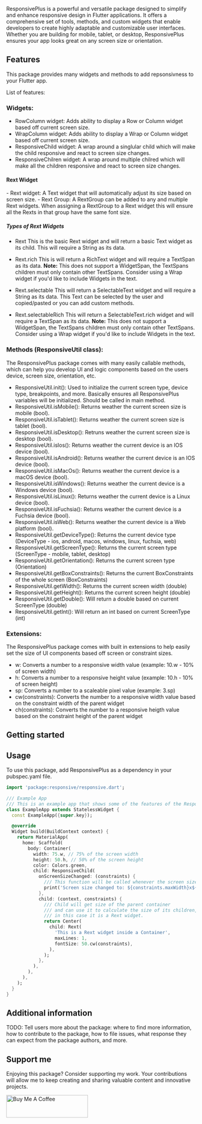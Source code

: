 <!--
This README describes the package. If you publish this package to pub.dev,
this README's contents appear on the landing page for your package.

For information about how to write a good package README, see the guide for
[writing package pages](https://dart.dev/guides/libraries/writing-package-pages).

For general information about developing packages, see the Dart guide for
[creating packages](https://dart.dev/guides/libraries/create-library-packages)
and the Flutter guide for
[developing packages and plugins](https://flutter.dev/developing-packages).
-->

ResponsivePlus is a powerful and versatile package designed to simplify and enhance responsive design in Flutter applications. It offers a comprehensive set of tools, methods, and custom widgets that enable developers to create highly adaptable and customizable user interfaces. Whether you are building for mobile, tablet, or desktop, ResponsivePlus ensures your app looks great on any screen size or orientation.

## Features

This package provides many widgets and methods to add repsonsivness to your Flutter app.

List of features:

<h3>Widgets:</h3>

- RowColumn widget: Adds ability to display a Row or Column widget based off current screen size.
- WrapColumn widget: Adds ability to display a Wrap or Column widget based off current screen size.
- ResponsiveChild widget: A wrap around a singlular child which will make the child responsive and react to screen size changes.
- ResponsiveChilren widget: A wrap around multiple chilred which will make all the children responsive and react to screen size changes.

<h4>Rext Widget</h4>
- Rext widget: A Text widget that will automatically adjust its size based on screen size.
- Rext Group: A RextGroup can be added to any and multiple Rext widgets. When assigning a RextGroup to a Rext widget this will ensure all the Rexts in that group have the same font size.

<h5>Types of Rext Widgets</h5>

- Rext
  This is the basic Rext widget and will return a basic Text widget as its child. This will require a String as its data.

- Rext.rich
  This is will return a RichText widget and will require a TextSpan as its data. <b>Note:</b> This does not support a WidgetSpan, the TextSpans children must only contain other TextSpans. Consider using a Wrap widget if you'd like to include Widgets in the text.

- Rext.selectable
  This will return a SelectableText widget and will require a String as its data. This Text can be selected by the user and copied/pasted or you can add custom methods.

- Rext.selectableRich
  This will return a SelectableText.rich widget and will require a TextSpan as its data. <b>Note:</b> This does not support a WidgetSpan, the TextSpans children must only contain other TextSpans. Consider using a Wrap widget if you'd like to include Widgets in the text.

<h3>Methods (ResponsiveUtil class):</h3>

The ResponsivePlus package comes with many easily callable methods, which can help you develop UI and logic components based on the users device, screen size, orientation, etc.

- ResponsiveUtil.init(): Used to initialize the current screen type, device type, breakpoints, and more. Basically ensures all ResponsivePlus variables will be initialized. Should be called in main method.
- ResponsiveUtil.isMobile(): Returns weather the current screen size is mobile (bool).
- ResponsiveUtil.isTablet(): Returns weather the current screen size is tablet (bool).
- ResponsiveUtil.isDesktop(): Retruns weather the current screen size is desktop (bool).
- ResponsiveUtil.isIos(): Returns weather the current device is an IOS device (bool).
- ResponsiveUtil.isAndroid(): Returns weather the current device is an IOS device (bool).
- ResponsiveUtil.isMacOs(): Returns weather the current device is a macOS device (bool).
- ResponsiveUtil.isWindows(): Returns weather the current device is a Windows device (bool).
- ResponsiveUtil.isLinux(): Returns weather the current device is a Linux device (bool).
- ResponsiveUtil.isFuchsia(): Returns weather the current device is a Fuchsia device (bool).
- ResponsiveUtil.isWeb(): Returns weather the current device is a Web platform (bool).
- ResponsiveUtil.getDeviceType(): Returns the current device type (DeviceType - ios, android, macos, windows, linux, fuchsia, web)
- ResponsiveUtil.getScreenType(): Returns the current screen type (ScreenType - mobile, tablet, desktop)
- ResponsiveUtil.getOrientation(): Returns the current screen type (Orientation)
- ResponsiveUtil.getBoxConstraints(): Returns the current BoxConstraints of the whole screen (BoxConstraints)
- ResponsiveUtil.getWidth(): Returns the current screen width (double)
- ResponsiveUtil.getHeight(): Returns the current screen height (double)
- ResponsiveUtil.getDouble(): Will return a double based on current ScreenType (double)
- ResponsiveUtil.getInt(): Will return an int based on current ScreenType (int)

<h3>Extensions:</h3>

The ResponsivePlus package comes with built in extensions to help easily set the size of UI components based off screen or constraint sizes.

- w: Converts a number to a responsive width value (example: 10.w - 10% of screen width)
- h: Converts a number to a responsive height value (example: 10.h - 10% of screen height)
- sp: Converts a number to a scaleable pixel value (example: 3.sp)
- cw(constraints): Converts the number to a responsive width value based on the constraint width of the parent widget
- ch(constraints): Converts the number to a responsive heigth value based on the constraint height of the parent widget

## Getting started

## Usage

To use this package, add ResponsivePlus as a dependency in your pubspec.yaml file.

```dart
import 'package:responsive/responsive.dart';

/// Example App
/// This is an example app that shows some of the features of the ResponsivePlus package.
class ExampleApp extends StatelessWidget {
  const ExampleApp({super.key});

  @override
  Widget build(BuildContext context) {
    return MaterialApp(
      home: Scaffold(
        body: Container(
          width: 75.w, // 75% of the screen width
          height: 50.h, // 50% of the screen height
          color: Colors.green,
          child: ResponsiveChild(
            onScreenSizeChanged: (constraints) {
              /// This function will be called whenever the screen size changes (this is an optional parameter)
              print('Screen size changed to: ${constraints.maxWidth}x${constraints.maxHeight}');
            },
            child: (context, constraints) {
              /// Child will get size of the parent container
              /// and can use it to calculate the size of its children,
              /// in this case it is a Rext widget.
              return Center(
                child: Rext(
                  'This is a Rext widget inside a Container',
                  maxLines: 1,
                  fontSize: 50.cw(constraints),
                ),
              );
            },
          ),
        ),
      ),
    );
  }
}

```

## Additional information

TODO: Tell users more about the package: where to find more information, how to
contribute to the package, how to file issues, what response they can expect
from the package authors, and more.

## Support me

Enjoying this package? Consider supporting my work. Your contributions will allow me to keep creating and sharing valuable content and innovative projects.

<a href="https://www.buymeacoffee.com/izaakford" target="_blank"><img src="https://cdn.buymeacoffee.com/buttons/v2/default-yellow.png" alt="Buy Me A Coffee" style="height: 60px !important;width: 217px !important;" ></a>
